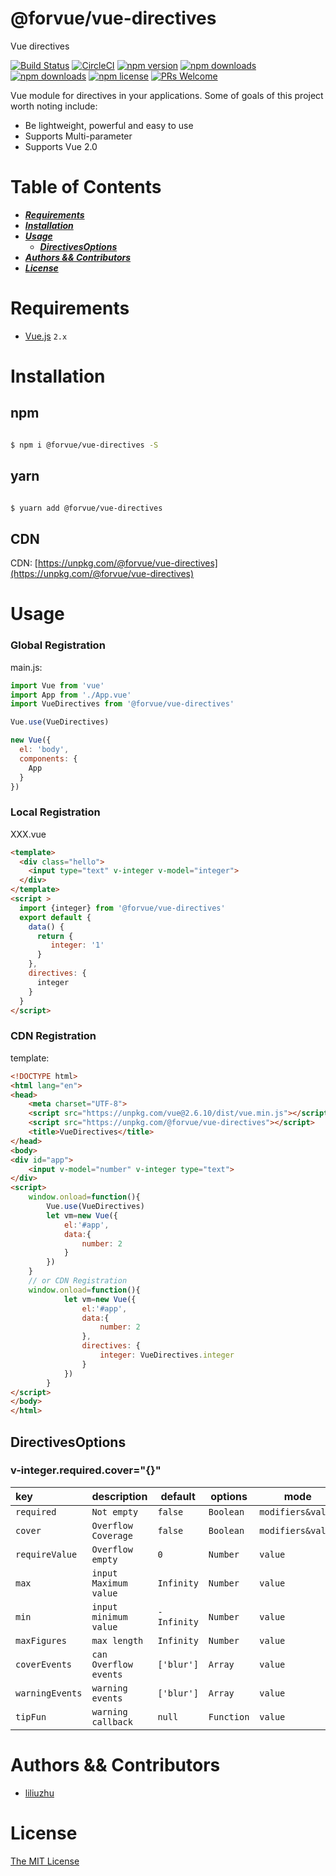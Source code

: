 # @forvue/vue-directives
Vue directives

[![Build Status](https://img.shields.io/circleci/project/liliuzhu/vue-directives/master.svg?style=flat-square)](https://circleci.com/gh/liliuzhu/vue-directives)
[![CircleCI](https://circleci.com/gh/liliuzhu/vue-directives.svg?style=svg)](https://circleci.com/gh/liliuzhu/vue-directives)
[![npm version](https://img.shields.io/npm/v/@forvue/vue-directives.svg?style=flat-square)](https://www.npmjs.com/package/@forvue/vue-directives)
[![npm downloads](https://img.shields.io/npm/dt/@forvue/vue-directives.svg?style=flat-square)](https://www.npmjs.com/package/@forvue/vue-directives)
[![npm downloads](https://img.shields.io/npm/dm/@forvue/vue-directives.svg?style=flat-square)](https://www.npmjs.com/package/@forvue/vue-directives)
[![npm license](https://img.shields.io/npm/l/@forvue/vue-directives.svg?style=flat-square)](https://www.npmjs.com/package/@forvue/vue-directives)
[![PRs Welcome](https://img.shields.io/badge/PRs-welcome-brightgreen.svg?style=flat-square)](http://makeapullrequest.com)

Vue module for directives in your applications. Some of goals of this project worth noting include:

* Be lightweight, powerful and easy to use
* Supports Multi-parameter
* Supports Vue 2.0



# Table of Contents

* [___Requirements___](#requirements)
* [___Installation___](#installation)
* [___Usage___](#usage)
  * [___DirectivesOptions___](#DirectivesOptions)
* [___Authors && Contributors___](#authors-&&-Contributors)
* [___License___](#license)


# Requirements

- [Vue.js](https://github.com/vuejs/vue) `2.x`


# Installation

## npm

```bash

$ npm i @forvue/vue-directives -S

```
## yarn

```bash

$ yuarn add @forvue/vue-directives

```

## CDN

CDN: [https://unpkg.com/@forvue/vue-directives](https://unpkg.com/@forvue/vue-directives)

# Usage
### Global Registration
main.js:

```javascript
import Vue from 'vue'
import App from './App.vue'
import VueDirectives from '@forvue/vue-directives'

Vue.use(VueDirectives)

new Vue({
  el: 'body',
  components: {
    App
  }
})
```
### Local Registration
XXX.vue

```html
<template>
  <div class="hello">
    <input type="text" v-integer v-model="integer">
  </div>
</template>
<script >
  import {integer} from '@forvue/vue-directives'
  export default {
    data() {
      return {
         integer: '1'
      }
    },
    directives: {
      integer
    }
  }
</script>
```
### CDN Registration
template:
```html
<!DOCTYPE html>
<html lang="en">
<head>
    <meta charset="UTF-8">
    <script src="https://unpkg.com/vue@2.6.10/dist/vue.min.js"></script>
    <script src="https://unpkg.com/@forvue/vue-directives"></script>
    <title>VueDirectives</title>
</head>
<body>
<div id="app">
    <input v-model="number" v-integer type="text">
</div>
<script>
    window.onload=function(){
        Vue.use(VueDirectives)
        let vm=new Vue({
            el:'#app',
            data:{
                number: 2
            }
        })
    }
    // or CDN Registration
    window.onload=function(){
            let vm=new Vue({
                el:'#app',
                data:{
                    number: 2
                },
                directives: {
                    integer: VueDirectives.integer
                }
            })
        }
</script>
</body>
</html>

```

## DirectivesOptions
### v-integer.required.cover="{}"
|key|description|default|options|mode|
|:---|---|---|---|---|
| `required`|`Not empty`|`false`|`Boolean`|`modifiers&value`|
| `cover`|`Overflow Coverage`|`false`|`Boolean`|`modifiers&value`|
| `requireValue`|`Overflow empty`|`0`|`Number`|`value`|
| `max`|`input Maximum value`|`Infinity`|`Number`|`value`|
| `min`|`input minimum value`|`-Infinity`|`Number`|`value`|
| `maxFigures`|`max length`|`Infinity`|`Number`|`value`|
| `coverEvents`|`can Overflow events`|`['blur']`|`Array`|`value`|
| `warningEvents`|`warning events`|`['blur']`|`Array`|`value`|
| `tipFun`|`warning callback`|`null`|`Function`|`value`|



# Authors && Contributors

- [liliuzhu](https://github.com/liliuzhu)

# License

[The MIT License](http://opensource.org/licenses/MIT)
